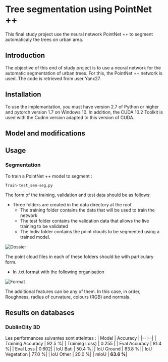 # Tree segmentation using PointNet ++

This final study project use the neural network PointNet ++ to segment automaticaly the trees on urban area.

## Introduction 
The objective of this end of study project is to use a neural network for the automatic segmentation of urban trees.
For this, the PointNet ++ network is used. The code is retrieved from user Yanx27.

## Installation  
To use the implemantation, you must have version 2.7 of Python or higher and pytorch version 1.7 on Windows 10. 
In addition, the CUDA 10.2 Toolkit is used with the Cudnn version adapted to this version of CUDA.

## Model and modifications

## Usage 
### Segmentation 
To train a PointNet ++ model to segment : 

    Train-test_sem-seg.py
  
The form of the training, validation and test data should be as follows:
- Three folders are created in the data directory at the root
    - The training folder contains the data that will be used to train the network 
    - The test folder contains the validation data that allows the live training to be validated 
    - The Indiv folder contains the point clouds to be segmented using a trained model. 

![Dossier](https://github.com/VictorAlteirac/PFE_Tree_segmentation-using_PointNet2/blob/main/Image/Data.PNG)

The point cloud files in each of these folders should be with particulary form. 
- In .txt format with the following organisation

![Format](https://github.com/VictorAlteirac/PFE_Tree_segmentation-using_PointNet2/blob/main/Image/TXT.PNG)

The additional features can be any of them. 
In this case, in order, Roughness, radius of curvature, colours (RGB) and normals. 

## Results on databases
### DublinCity 3D
Les performances suivantes sont atteintes : 
| Model | Accuracy |
|--|--|
| Training Accuracy |  92.5 %|
| Training Loss) | 0.255 |
| Eval Accuracy |  81.4 %|
| Eval Loss |  0.602|
| IoU Bati |  50.4 %|
| IoU Ground |  83.8 %|
| IoU Vegetation |  77.0 %|
| IoU Other | 20.0 %|
| mIoU |  **63.6 %**|

